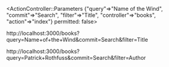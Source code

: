 <ActionController::Parameters {"query"=>"Name of the Wind", "commit"=>"Search", "filter"=>"Title", "controller"=>"books", "action"=>"index"} permitted: false>

http://localhost:3000/books?query=Name+of+the+Wind&commit=Search&filter=Title

http://localhost:3000/books?query=Patrick+Rothfuss&commit=Search&filter=Author
